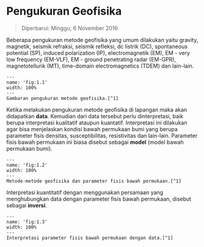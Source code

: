 # Pengukuran Geofisika
> Diperbarui: Minggu, 6 November 2016 

Beberapa pengukuran metode geofisika yang umum dilakukan yaitu gravity, magnetik, seismik refraksi, seismik refleksi, dc listrik (DC), spontaneous potential (SP), induced polarization (IP), electromagnetik (EM), EM - very low frequency (EM-VLF), EM - ground penetrating radar (EM-GPR), magnetotellurik (MT), time-domain electromagnetics (TDEM) dan lain-lain.

```{figure} /figures/chap1/tutorials/surveys.png
---
name: 'fig:1.1'
width: 100%
---
Gambaran pengukuran metode geofisika.[^1]
```

Ketika melakukan pengukuran metode geofisika di lapangan maka akan didapatkan **data**. Kemudian dari data tersebut perlu dinterpretasi, baik berupa interpretasi kualitatif ataupun kuantatif. Interpretasi ini dilakukan agar bisa menjelaskan kondisi bawah permukaan bumi yang berupa parameter fisis densitas, susceptibilitas, resistivitas dan lain-lain. Parameter fisis bawah permukaan ini biasa disebut sebagai **model** (model bawah permukaan bumi).

```{figure} /figures/chap1/tutorials/techniques-targets.png
---
name: 'fig:1.2'
width: 100%
---
Metode-metode geofisika dan parameter fisis bawah permukaan.[^1]
```

Interpretasi kuantitatif dengan menggunakan persamaan yang menghubungkan data dengan parameter fisis bawah permukaan, disebut sebagai **inversi**.


```{figure} /figures/chap1/tutorials/interpretation.jpg
---
name: 'fig:1.3'
width: 100%
---
Interpretasi parameter fisis bawah permukaan dengan data.[^1]
```

[^1]: Inversion Concept: Introduction Geophysical Inversion. Website: https://gif.eos.ubc.ca/IAG
